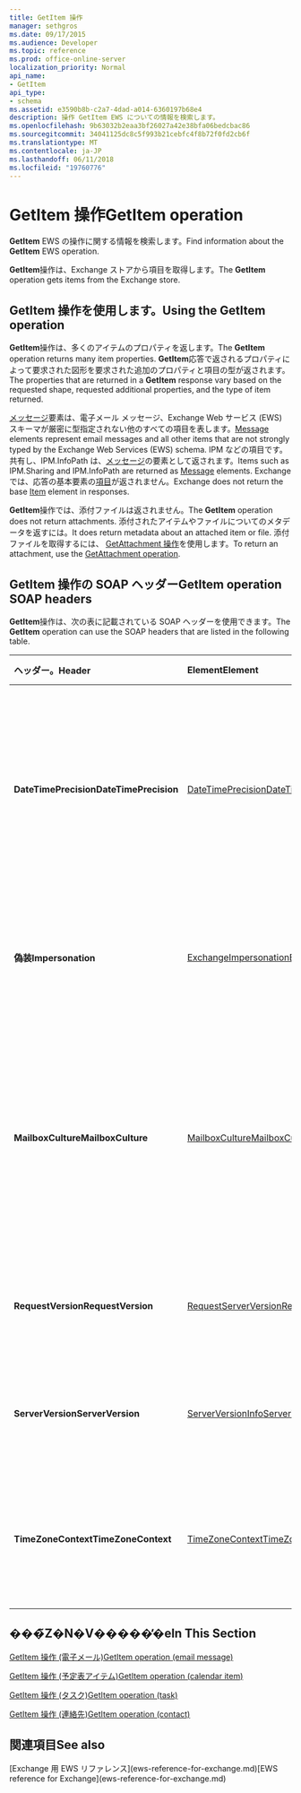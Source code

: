 ```yaml
---
title: GetItem 操作
manager: sethgros
ms.date: 09/17/2015
ms.audience: Developer
ms.topic: reference
ms.prod: office-online-server
localization_priority: Normal
api_name:
- GetItem
api_type:
- schema
ms.assetid: e3590b8b-c2a7-4dad-a014-6360197b68e4
description: 操作 GetItem EWS についての情報を検索します。
ms.openlocfilehash: 9b63032b2eaa3bf26027a42e38bfa06bedcbac86
ms.sourcegitcommit: 34041125dc8c5f993b21cebfc4f8b72f0fd2cb6f
ms.translationtype: MT
ms.contentlocale: ja-JP
ms.lasthandoff: 06/11/2018
ms.locfileid: "19760776"
---
```

# <a name="getitem-operation"></a><span data-ttu-id="6e54d-103">GetItem 操作</span><span class="sxs-lookup"><span data-stu-id="6e54d-103">GetItem operation</span></span>

<span data-ttu-id="6e54d-104">**GetItem** EWS の操作に関する情報を検索します。</span><span class="sxs-lookup"><span data-stu-id="6e54d-104">Find information about the **GetItem** EWS operation.</span></span> 
  
<span data-ttu-id="6e54d-105">**GetItem**操作は、Exchange ストアから項目を取得します。</span><span class="sxs-lookup"><span data-stu-id="6e54d-105">The **GetItem** operation gets items from the Exchange store.</span></span> 
  
## <a name="using-the-getitem-operation"></a><span data-ttu-id="6e54d-106">GetItem 操作を使用します。</span><span class="sxs-lookup"><span data-stu-id="6e54d-106">Using the GetItem operation</span></span>

<span data-ttu-id="6e54d-107">**GetItem**操作は、多くのアイテムのプロパティを返します。</span><span class="sxs-lookup"><span data-stu-id="6e54d-107">The **GetItem** operation returns many item properties.</span></span> <span data-ttu-id="6e54d-108">**GetItem**応答で返されるプロパティによって要求された図形を要求された追加のプロパティと項目の型が返されます。</span><span class="sxs-lookup"><span data-stu-id="6e54d-108">The properties that are returned in a **GetItem** response vary based on the requested shape, requested additional properties, and the type of item returned.</span></span> 
  
<span data-ttu-id="6e54d-109">[メッセージ](message-ex15websvcsotherref.md)要素は、電子メール メッセージ、Exchange Web サービス (EWS) スキーマが厳密に型指定されない他のすべての項目を表します。</span><span class="sxs-lookup"><span data-stu-id="6e54d-109">[Message](message-ex15websvcsotherref.md) elements represent email messages and all other items that are not strongly typed by the Exchange Web Services (EWS) schema.</span></span> <span data-ttu-id="6e54d-110">IPM などの項目です。共有し、IPM.InfoPath は、[メッセージ](message-ex15websvcsotherref.md)の要素として返されます。</span><span class="sxs-lookup"><span data-stu-id="6e54d-110">Items such as IPM.Sharing and IPM.InfoPath are returned as [Message](message-ex15websvcsotherref.md) elements.</span></span> <span data-ttu-id="6e54d-111">Exchange では、応答の基本要素の[項目](item.md)が返されません。</span><span class="sxs-lookup"><span data-stu-id="6e54d-111">Exchange does not return the base [Item](item.md) element in responses.</span></span> 
  
<span data-ttu-id="6e54d-112">**GetItem**操作では、添付ファイルは返されません。</span><span class="sxs-lookup"><span data-stu-id="6e54d-112">The **GetItem** operation does not return attachments.</span></span> <span data-ttu-id="6e54d-113">添付されたアイテムやファイルについてのメタデータを返すには。</span><span class="sxs-lookup"><span data-stu-id="6e54d-113">It does return metadata about an attached item or file.</span></span> <span data-ttu-id="6e54d-114">添付ファイルを取得するには、 [GetAttachment 操作](getattachment-operation.md)を使用します。</span><span class="sxs-lookup"><span data-stu-id="6e54d-114">To return an attachment, use the [GetAttachment operation](getattachment-operation.md).</span></span>
  
## <a name="getitem-operation-soap-headers"></a><span data-ttu-id="6e54d-115">GetItem 操作の SOAP ヘッダー</span><span class="sxs-lookup"><span data-stu-id="6e54d-115">GetItem operation SOAP headers</span></span>

<span data-ttu-id="6e54d-116">**GetItem**操作は、次の表に記載されている SOAP ヘッダーを使用できます。</span><span class="sxs-lookup"><span data-stu-id="6e54d-116">The **GetItem** operation can use the SOAP headers that are listed in the following table.</span></span> 
  
|<span data-ttu-id="6e54d-117">ヘッダー。</span><span class="sxs-lookup"><span data-stu-id="6e54d-117">****Header****</span></span>|<span data-ttu-id="6e54d-118">****Element****</span><span class="sxs-lookup"><span data-stu-id="6e54d-118">****Element****</span></span>|<span data-ttu-id="6e54d-119">****説明****</span><span class="sxs-lookup"><span data-stu-id="6e54d-119">****Description****</span></span>|
|:-----|:-----|:-----|
|<span data-ttu-id="6e54d-120">**DateTimePrecision**</span><span class="sxs-lookup"><span data-stu-id="6e54d-120">**DateTimePrecision**</span></span> <br/> |[<span data-ttu-id="6e54d-121">DateTimePrecision</span><span class="sxs-lookup"><span data-stu-id="6e54d-121">DateTimePrecision</span></span>](datetimeprecision.md) <br/> |<span data-ttu-id="6e54d-122">秒またはミリ秒単位のいずれか、サーバーからの応答では、日付/時刻値の解像度を指定します。</span><span class="sxs-lookup"><span data-stu-id="6e54d-122">Specifies the resolution of data/time values in responses from the server, either in seconds or in milliseconds.</span></span>  <br/> |
|<span data-ttu-id="6e54d-123">**偽装**</span><span class="sxs-lookup"><span data-stu-id="6e54d-123">**Impersonation**</span></span> <br/> |[<span data-ttu-id="6e54d-124">ExchangeImpersonation</span><span class="sxs-lookup"><span data-stu-id="6e54d-124">ExchangeImpersonation</span></span>](exchangeimpersonation.md) <br/> |<span data-ttu-id="6e54d-125">クライアント アプリケーションが偽装するユーザーを識別します。</span><span class="sxs-lookup"><span data-stu-id="6e54d-125">Identifies the user whom the client application is impersonating.</span></span>  <br/> |
|<span data-ttu-id="6e54d-126">**MailboxCulture**</span><span class="sxs-lookup"><span data-stu-id="6e54d-126">**MailboxCulture**</span></span> <br/> |[<span data-ttu-id="6e54d-127">MailboxCulture</span><span class="sxs-lookup"><span data-stu-id="6e54d-127">MailboxCulture</span></span>](mailboxculture.md) <br/> |<span data-ttu-id="6e54d-128">RFC 3066、」タグの「識別の言語」を使用してメールボックスへのアクセスに定義されているカルチャを識別します。</span><span class="sxs-lookup"><span data-stu-id="6e54d-128">Identifies the culture, as defined in RFC 3066, "Tags for the Identification of Languages", to be used to access the mailbox.</span></span>  <br/> |
|<span data-ttu-id="6e54d-129">**RequestVersion**</span><span class="sxs-lookup"><span data-stu-id="6e54d-129">**RequestVersion**</span></span> <br/> |[<span data-ttu-id="6e54d-130">RequestServerVersion</span><span class="sxs-lookup"><span data-stu-id="6e54d-130">RequestServerVersion</span></span>](requestserverversion.md) <br/> |<span data-ttu-id="6e54d-131">操作要求のスキーマのバージョンを識別します。</span><span class="sxs-lookup"><span data-stu-id="6e54d-131">Identifies the schema version for the operation request.</span></span>  <br/> |
|<span data-ttu-id="6e54d-132">**ServerVersion**</span><span class="sxs-lookup"><span data-stu-id="6e54d-132">**ServerVersion**</span></span> <br/> |[<span data-ttu-id="6e54d-133">ServerVersionInfo</span><span class="sxs-lookup"><span data-stu-id="6e54d-133">ServerVersionInfo</span></span>](serverversioninfo.md) <br/> |<span data-ttu-id="6e54d-134">要求に応答するサーバーのバージョンを識別します。</span><span class="sxs-lookup"><span data-stu-id="6e54d-134">Identifies the version of the server that responded to the request.</span></span>  <br/> |
|<span data-ttu-id="6e54d-135">**TimeZoneContext**</span><span class="sxs-lookup"><span data-stu-id="6e54d-135">**TimeZoneContext**</span></span> <br/> |[<span data-ttu-id="6e54d-136">TimeZoneContext</span><span class="sxs-lookup"><span data-stu-id="6e54d-136">TimeZoneContext</span></span>](timezonecontext.md) <br/> |<span data-ttu-id="6e54d-137">サーバーからのすべての応答に使用するタイム ゾーンを識別します。</span><span class="sxs-lookup"><span data-stu-id="6e54d-137">Identifies the time zone to be used for all responses from the server.</span></span>  <br/> |
   
## <a name="in-this-section"></a><span data-ttu-id="6e54d-138">���̃Z�N�V�����̓�e</span><span class="sxs-lookup"><span data-stu-id="6e54d-138">In This Section</span></span>

[<span data-ttu-id="6e54d-139">GetItem 操作 (電子メール)</span><span class="sxs-lookup"><span data-stu-id="6e54d-139">GetItem operation (email message)</span></span>](getitem-operation-email-message.md)
  
[<span data-ttu-id="6e54d-140">GetItem 操作 (予定表アイテム)</span><span class="sxs-lookup"><span data-stu-id="6e54d-140">GetItem operation (calendar item)</span></span>](getitem-operation-calendar-item.md)
  
[<span data-ttu-id="6e54d-141">GetItem 操作 (タスク)</span><span class="sxs-lookup"><span data-stu-id="6e54d-141">GetItem operation (task)</span></span>](getitem-operation-task.md)
  
[<span data-ttu-id="6e54d-142">GetItem 操作 (連絡先)</span><span class="sxs-lookup"><span data-stu-id="6e54d-142">GetItem operation (contact)</span></span>](getitem-operation-contact.md)
  
## <a name="see-also"></a><span data-ttu-id="6e54d-143">関連項目</span><span class="sxs-lookup"><span data-stu-id="6e54d-143">See also</span></span>



<span data-ttu-id="6e54d-144">
  [Exchange 用 EWS リファレンス](ews-reference-for-exchange.md)</span><span class="sxs-lookup"><span data-stu-id="6e54d-144">[EWS reference for Exchange](ews-reference-for-exchange.md)</span></span>


